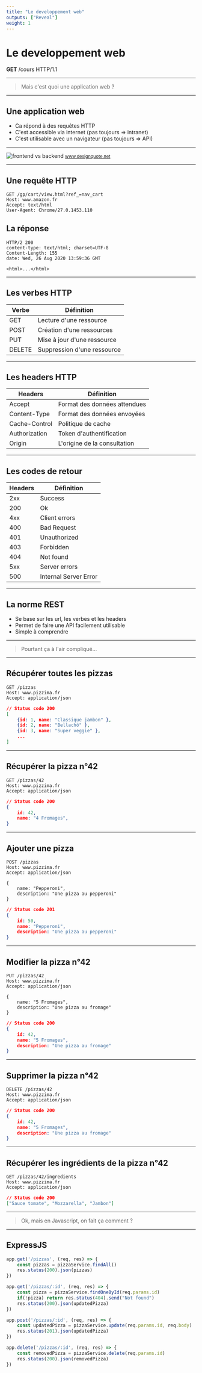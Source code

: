 ```yaml
---
title: "Le developpement web"
outputs: ["Reveal"]
weight: 1
---
```


# Le developpement web
**GET** /cours HTTP/1.1

---


> Mais c'est quoi une application web ?


---

## Une application web 

 * Ca répond à des requêtes HTTP
 * C'est accessible via internet (pas toujours => intranet)
 * C'est utilisable avec un navigateur (pas toujours => API)

---

![frontend vs backend](./web-app.jpg)
<small style="text-align: right;">www.designquote.net</small>


---

## Une requête HTTP

```HTTP
GET /gp/cart/view.html?ref_=nav_cart
Host: www.amazon.fr
Accept: text/html
User-Agent: Chrome/27.0.1453.110
```

## La réponse

```HTTP
HTTP/2 200 
content-type: text/html; charset=UTF-8
Content-Length: 155
date: Wed, 26 Aug 2020 13:59:36 GMT

<html>...</html>
```

---


## Les verbes HTTP

| Verbe     | Définition                    |
| --------- | ----------------------------- |
| GET       | Lecture d'une ressource       |
| POST      | Création d'une ressources     |
| PUT       | Mise à jour d'une ressource   |
| DELETE    | Suppression d'une ressource   |

---

## Les headers HTTP

| Headers       | Définition                    |
| ------------- | ----------------------------- |
| Accept        | Format des données attendues  |
| Content-Type  | Format des données envoyées   |
| Cache-Control | Politique de cache            |
| Authorization | Token d'authentification      |
| Origin        | L'origine de la consultation  |

---

## Les codes de retour


| Headers       | Définition                    |
| ------------- | ----------------------------- |
| 2xx           | Success                       |
| 200           | Ok                            |
| 4xx           | Client errors                 |
| 400           | Bad Request                   |
| 401           | Unauthorized                  |
| 403           | Forbidden                     |
| 404           | Not found                     |
| 5xx           | Server errors                 |
| 500           | Internal Server Error         |

---

## La norme REST

 * Se base sur les url, les verbes et les headers
 * Permet de faire une API facilement utilisable
 * Simple à comprendre

---

> Pourtant ça à l'air compliqué...

---

## Récupérer toutes les pizzas

```HTTP
GET /pizzas
Host: www.pizzima.fr
Accept: application/json
```

```json
// Status code 200
[
    {id: 1, name: "Classique jambon" },
    {id: 2, name: "Bellachô" },
    {id: 3, name: "Super veggie" },
    ...
]
```

---

## Récupérer la pizza n°42

```HTTP
GET /pizzas/42
Host: www.pizzima.fr
Accept: application/json
```

```json
// Status code 200
{
    id: 42, 
    name: "4 Fromages",
}
```

---

## Ajouter une pizza

```HTTP
POST /pizzas
Host: www.pizzima.fr
Accept: application/json

{
    name: "Pepperoni",
    description: "Une pizza au pepperoni"
}
```

```json
// Status code 201
{
    id: 50,
    name: "Pepperoni",
    description: "Une pizza au pepperoni"
}
```

---

## Modifier la pizza n°42

```HTTP
PUT /pizzas/42
Host: www.pizzima.fr
Accept: application/json

{
    name: "5 Fromages",
    description: "Une pizza au fromage"
}
```

```json
// Status code 200
{
    id: 42,
    name: "5 Fromages",
    description: "Une pizza au fromage"
}
```

---

## Supprimer la pizza n°42

```HTTP
DELETE /pizzas/42
Host: www.pizzima.fr
Accept: application/json
```

```json
// Status code 200
{
    id: 42,
    name: "5 Fromages",
    description: "Une pizza au fromage"
}
```

---

## Récupérer les ingrédients de la pizza n°42

```HTTP
GET /pizzas/42/ingredients
Host: www.pizzima.fr
Accept: application/json
```

```json
// Status code 200
["Sauce tomate", "Mozzarella", "Jambon"]
```

---

> Ok, mais en Javascript, on fait ça comment ?

---

## ExpressJS

```javascript
app.get('/pizzas', (req, res) => {
    const pizzas = pizzaService.findAll()
    res.status(200).json(pizzas)
})

app.get('/pizzas/:id', (req, res) => {
    const pizza = pizzaService.findOneById(req.params.id)
    if(!pizza) return res.status(404).send("Not found")
    res.status(200).json(updatedPizza)
})

app.post('/pizzas/:id', (req, res) => {
    const updatedPizza = pizzaService.update(req.params.id, req.body)
    res.status(201).json(updatedPizza)
})

app.delete('/pizzas/:id', (req, res) => {
    const removedPizza = pizzaService.delete(req.params.id)
    res.status(200).json(removedPizza)
})
```
